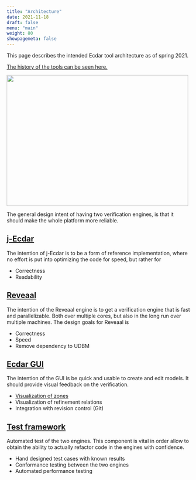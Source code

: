 ```yaml
---
title: "Architecture"
date: 2021-11-18
draft: false
menu: "main"
weight: 80
showpagemeta: false
---
```


This page describes the intended Ecdar tool architecture as of spring 2021.

<a href="http://ulrik.blog.aau.dk/ecdar/ecdar-history/">The history of the tools can be seen here.</a>

<a href="http://ulrik.blog.aau.dk/files/2021/04/ArchOverview.png"><img class="alignnone wp-image-448" src="http://ulrik.blog.aau.dk/files/2021/04/ArchOverview-300x216.png" alt="" width="496" height="357" /></a>

The general design intent of having two verification engines, is that it should make the whole platform more reliable.
<h2><a href="https://github.com/Ecdar/j-Ecdar">j-Ecdar</a></h2>
The intention of j-Ecdar is to be a form of reference implementation, where no effort is put into optimizing the code for speed, but rather for
<ul>
 	<li>Correctness</li>
 	<li>Readability</li>
</ul>
<h2><a href="https://github.com/Ecdar/Reveaal">Reveaal</a></h2>
The intention of the Reveaal engine is to get a verification engine that is fast and parallelizable. Both over multiple cores, but also in the long run over multiple machines. The design goals for Reveaal is
<ul>
 	<li>Correctness</li>
 	<li>Speed</li>
 	<li>Remove dependency to UDBM</li>
</ul>
<h2><a href="https://github.com/Ecdar/Ecdar-GUI">Ecdar GUI</a></h2>
The intention of the GUI is be quick and usable to create and edit models. It should provide visual feedback on the verification.
<ul>
 	<li><a href="https://github.com/Ecdar/VisualZone">Visualization of zones</a></li>
 	<li>Visualization of refinement relations</li>
 	<li>Integration with revision control (Git)</li>
</ul>
<h2><a href="https://github.com/Ecdar/Ecdar-test">Test framework</a></h2>
Automated test of the two engines. This component is vital in order allow to obtain the ability to actually refactor code in the engines with confidence.
<ul>
 	<li>Hand designed test cases with known results</li>
 	<li>Conformance testing between the two engines</li>
 	<li>Automated performance testing</li>
</ul>
&nbsp;
